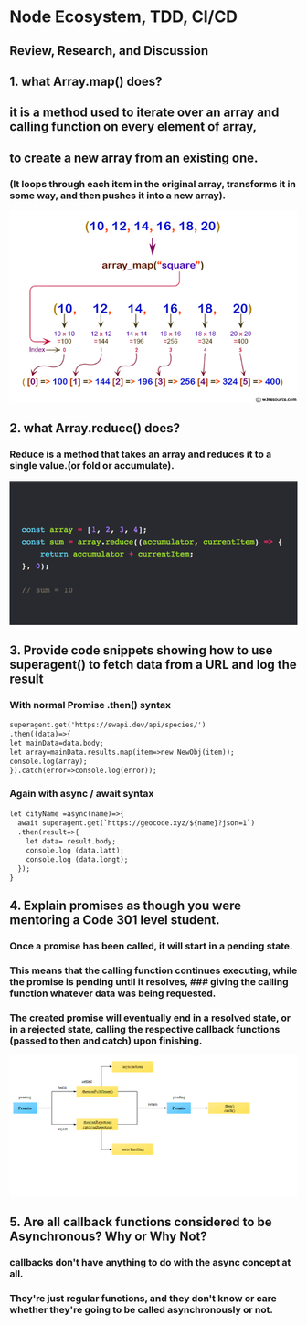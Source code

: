 # Node Ecosystem, TDD, CI/CD

## Review, Research, and Discussion

## 1. what Array.map()  does?

 ##  it is a method used to iterate over an array and calling function on every element of array,
 ## to create a new array from an existing one.

   ###  (It loops through each item in the original array, transforms it in some way, and then pushes it into a new array).

   ![img](pic/c01-00.png)

 ## 2. what Array.reduce() does?
 ### Reduce is a method that takes an array and reduces it to a single value.(or fold or accumulate).
  ![img](pic/c01-01.png)


## 3. Provide code snippets showing how to use superagent() to fetch data from a URL and log the result
### With normal Promise .then() syntax
```
superagent.get('https://swapi.dev/api/species/')
.then((data)=>{ 
let mainData=data.body;
let array=mainData.results.map(item=>new NewObj(item));
console.log(array);
}).catch(error=>console.log(error));
```

### Again with async / await syntax
```
let cityName =async(name)=>{
  await superagent.get(`https://geocode.xyz/${name}?json=1`)
  .then(result=>{
    let data= result.body;
    console.log (data.latt);
    console.log (data.longt);
  });
}
```

## 4. Explain promises as though you were mentoring a Code 301 level student.

### Once a promise has been called, it will start in a pending state.
### This means that the calling function continues executing, while the promise is pending until it resolves, ### giving the calling function whatever data was being requested.
### The created promise will eventually end in a resolved state, or in a rejected state, calling the respective callback functions (passed to then and catch) upon finishing.

![img](pic/c01-02.jpeg)

## 5. Are all callback functions considered to be Asynchronous? Why or Why Not?

### callbacks don't have anything to do with the async concept at all.

### They're just regular functions, and they don't know or care whether they're going to be called asynchronously or not.
